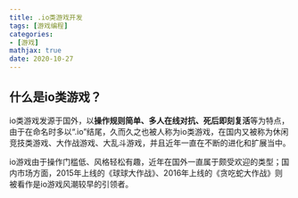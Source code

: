 ```yaml
---
title: .io类游戏开发
tags: [游戏编程]
categories: 
- [游戏]
mathjax: true
date: 2020-10-27
---
```




## 什么是io类游戏？

io类游戏发源于国外，以**操作规则简单、多人在线对抗、死后即刻复活**等为特点，由于在命名时多以“.io”结尾，久而久之也被人称为io类游戏，在国内又被称为休闲竞技类游戏、大作战游戏、大乱斗游戏，并且近年一直在不断的进化和扩展当中。

io游戏由于操作门槛低、风格轻松有趣，近年在国外一直属于颇受欢迎的类型；国内市场方面，2015年上线的《球球大作战》、2016年上线的《贪吃蛇大作战》则被看作是io游戏风潮较早的引领者。